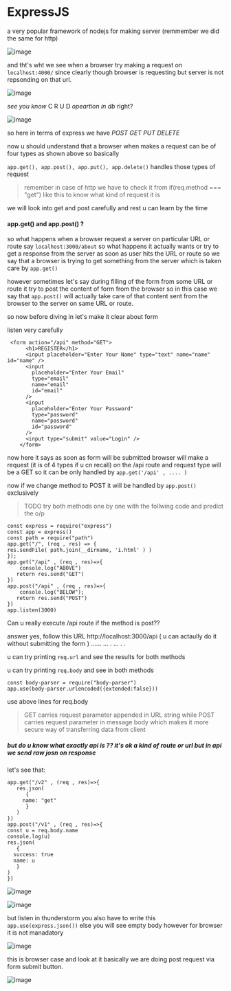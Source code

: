 # ExpressJS

a very popular framework of nodejs for making server (remmember we did the same for http)

![image](https://user-images.githubusercontent.com/63403330/182040062-fb8d2596-0d9b-4fa4-8d63-8cc0d478c629.png)

and tht's wht we see when a browser try making a request on ```localhost:4000/``` since clearly though browser is requesting but server is not repsonding on that url.

![image](https://user-images.githubusercontent.com/63403330/182040145-f24b4d45-5546-4737-8e38-bdb653451871.png)

_see you know_ C R U D _opeartion in db_ right?

![image](https://user-images.githubusercontent.com/63403330/182040475-d140a851-7191-4368-96ad-38961104e384.png)

so here in terms of express we have _POST GET PUT DELETE_

now u should understand that a browser when makes a request can be of four types as shown above so basically 

```app.get(), app.post(), app.put(), app.delete()``` handles those types of request 

> remember in case of http we have to check it from if(req.method === "get") like this to know what kind of request it is 

we will look into get and post carefully and rest u can learn by the time 

#### app.get() and app.post() ?

so what happens when a browser request a server on particular URL or route say ```localhost:3000/about``` so what happens it actually wants or try to get a response from the server
as soon as user hits the  URL or route so we say that a browser is trying to get something from the server which is taken care by ```app.get()```

however sometimes let's say during filling of the form from some URL or route it try to post the content of form from the browser so in this case we say that ```app.post()``` will actually 
take care of that content sent from the browser to the server on same URL or route.

so now before diving in let's make it clear about form 

listen very carefully 

```
 <form action="/api" method="GET">
      <h1>REGISTER</h1>
      <input placeholder="Enter Your Name" type="text" name="name" id="name" />
      <input
        placeholder="Enter Your Email"
        type="email"
        name="email"
        id="email"
      />
      <input
        placeholder="Enter Your Password"
        type="password"
        name="password"
        id="password"
      />
      <input type="submit" value="Login" />
    </form>
  ```
   
now here it says as soon as form will be submitted browser will make a request (it is of 4 types if u cn recall) on the /api route and request type will be a GET so it can be only handled 
by ```app.get('/api' , .... )``` 

now if we change method to POST it will be handled by ```app.post()``` exclusively 

> TODO try both methods one by one with the follwing code and predict the o/p 

```
const express = require("express")
const app = express()
const path = require("path")
app.get("/", (req , res) => {
res.sendFile( path.join(__dirname, 'i.html' ) )
});
app.get("/api" , (req , res)=>{
    console.log("ABOVE")
   return res.send("GET")
})
app.post("/api" , (req , res)=>{
    console.log("BELOW");
   return res.send("POST")
})
app.listen(3000)
```

Can u really execute /api route if the method is post??

answer yes, follow this URL http://localhost:3000/api ( u can actaully do it without submitting the form ) ...... ... . ... . .
  
u can try printing ```req.url``` and see the results for both methods 

u can try printing ```req.body``` and see in both methods 


```
const body-parser = require("body-parser")
app.use(body-parser.urlencoded({extended:false}))
```

use above lines for req.body 


> GET carries request parameter appended in URL string while POST carries request parameter in message body which makes it more secure way of transferring data from client
   
##### but do u know what exactly api is ?? it's ok a kind of route or url but in api we send raw josn on response 

let's see that:

```
app.get("/v2" , (req , res)=>{
   res.json(
      {
     name: "get" 
      }
   )
})
app.post("/v1" , (req , res)=>{
const u = req.body.name 
console.log(u)
res.json(
   {
  success: true
  name: u
   }
)
})
```

![image](https://user-images.githubusercontent.com/63403330/182074937-0d121b3a-5f79-483b-a847-4e388885797f.png)

![image](https://user-images.githubusercontent.com/63403330/182075128-c5b0cb97-30a6-4975-9600-90fd729c15d2.png)


but listen in thunderstorm you also have to write this ```app.use(express.json())``` else you will see empty body however for browser it is not manadatory

![image](https://user-images.githubusercontent.com/63403330/182074994-1f1630eb-a3f0-40a7-a552-743899cf9124.png)

this is browser case and look at it basically we are doing post request via form submit button.

![image](https://user-images.githubusercontent.com/63403330/182075162-b521f802-7ef8-4720-b7d2-08830b214c53.png)

































